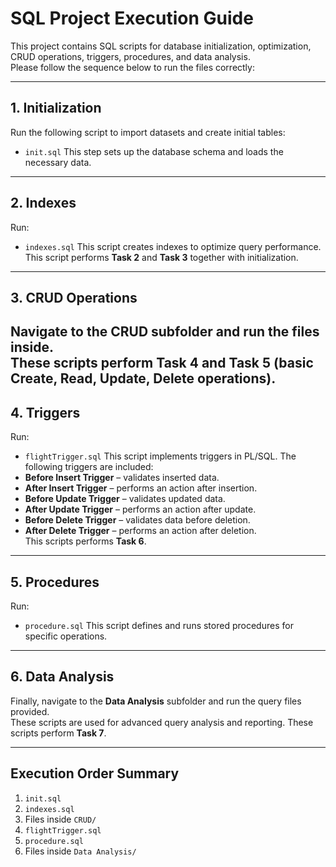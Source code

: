 # SQL Project Execution Guide

This project contains SQL scripts for database initialization, optimization, CRUD operations, triggers, procedures, and data analysis.  
Please follow the sequence below to run the files correctly:

---
## 1. Initialization
Run the following script to import datasets and create initial tables:
- `init.sql`
This step sets up the database schema and loads the necessary data.
---
## 2. Indexes
Run:
- `indexes.sql`
This script creates indexes to optimize query performance.
This script performs **Task 2** and **Task 3** together with initialization.
---
## 3. CRUD Operations
Navigate to the **CRUD** subfolder and run the files inside.  
These scripts perform **Task 4** and **Task 5** (basic Create, Read, Update, Delete operations).
---
## 4. Triggers
Run:
- `flightTrigger.sql`
This script implements triggers in PL/SQL. The following triggers are included:
- **Before Insert Trigger** – validates inserted data.  
- **After Insert Trigger** – performs an action after insertion.  
- **Before Update Trigger** – validates updated data.  
- **After Update Trigger** – performs an action after update.  
- **Before Delete Trigger** – validates data before deletion.  
- **After Delete Trigger** – performs an action after deletion.  
This scripts performs **Task 6**.
---
## 5. Procedures
Run:
- `procedure.sql`
This script defines and runs stored procedures for specific operations.
---
## 6. Data Analysis
Finally, navigate to the **Data Analysis** subfolder and run the query files provided.  
These scripts are used for advanced query analysis and reporting.
These scripts perform **Task 7**.

---

## Execution Order Summary
1. `init.sql`  
2. `indexes.sql`  
3. Files inside `CRUD/`  
4. `flightTrigger.sql`  
5. `procedure.sql`  
6. Files inside `Data Analysis/`
